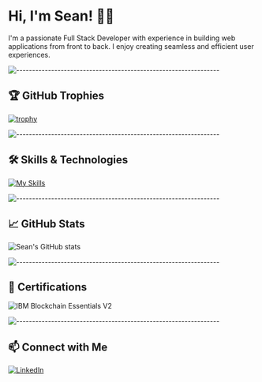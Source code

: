 # Hi, I'm Sean! 👋🏽

I'm a passionate Full Stack Developer with experience in building web applications from front to back. I enjoy creating seamless and efficient user experiences.

![----------------------------------------------------------------](https://raw.githubusercontent.com/andreasbm/readme/master/assets/lines/rainbow.png)

## 🏆 GitHub Trophies

[![trophy](https://github-profile-trophy.vercel.app/?username=SeanMkhabela&theme=discord&count_private=true&margin-w=60)](https://github.com/ryo-ma/github-profile-trophy)

![----------------------------------------------------------------](https://raw.githubusercontent.com/andreasbm/readme/master/assets/lines/rainbow.png)

## 🛠️ Skills & Technologies

[![My Skills](https://skillicons.dev/icons?i=html,css,js,react,nodejs,express,mongodb,postgresql,git,github,docker)](https://skillicons.dev)

![----------------------------------------------------------------](https://raw.githubusercontent.com/andreasbm/readme/master/assets/lines/rainbow.png)

## 📈 GitHub Stats

![Sean's GitHub stats](https://github-readme-stats.vercel.app/api?username=SeanMkhabela&show_icons=true&theme=radical)

![----------------------------------------------------------------](https://raw.githubusercontent.com/andreasbm/readme/master/assets/lines/rainbow.png)

## 🏅 Certifications

![IBM Blockchain Essentials V2](https://user-images.githubusercontent.com/79373541/152825970-72118091-d74b-41cc-ba78-2a7e1f45358c.png)

![----------------------------------------------------------------](https://raw.githubusercontent.com/andreasbm/readme/master/assets/lines/rainbow.png)

## 📫 Connect with Me

[![LinkedIn](https://img.shields.io/badge/LinkedIn-Connect-blue?style=flat&logo=linkedin)]([https://www.linkedin.com/in/yourlinkedinprofile](https://www.linkedin.com/in/sean-bailey-mkhabela-4806b7208/))


